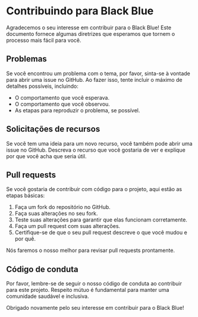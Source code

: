 # Contribuindo para Black Blue

Agradecemos o seu interesse em contribuir para o Black Blue! Este documento fornece algumas diretrizes que esperamos que tornem o processo mais fácil para você.

## Problemas

Se você encontrou um problema com o tema, por favor, sinta-se à vontade para abrir uma issue no GitHub. Ao fazer isso, tente incluir o máximo de detalhes possíveis, incluindo:

- O comportamento que você esperava.
- O comportamento que você observou.
- As etapas para reproduzir o problema, se possível.

## Solicitações de recursos

Se você tem uma ideia para um novo recurso, você também pode abrir uma issue no GitHub. Descreva o recurso que você gostaria de ver e explique por que você acha que seria útil.

## Pull requests

Se você gostaria de contribuir com código para o projeto, aqui estão as etapas básicas:

1. Faça um fork do repositório no GitHub.
2. Faça suas alterações no seu fork.
3. Teste suas alterações para garantir que elas funcionam corretamente.
4. Faça um pull request com suas alterações.
5. Certifique-se de que o seu pull request descreve o que você mudou e por quê.

Nós faremos o nosso melhor para revisar pull requests prontamente.

## Código de conduta

Por favor, lembre-se de seguir o nosso código de conduta ao contribuir para este projeto. Respeito mútuo é fundamental para manter uma comunidade saudável e inclusiva.

Obrigado novamente pelo seu interesse em contribuir para o Black Blue!
